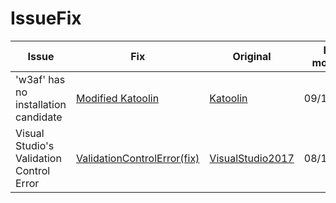 # IssueFix


 Issue | Fix | Original | Last modified
------ | ------ | ------ | --------
'w3af' has no installation candidate | [Modified Katoolin](https://github.com/bhupendpatil/IssueFix/blob/master/modifiedKatoolin.py) | [Katoolin](https://github.com/LionSec/katoolin) | 09/10/2017
Visual Studio's Validation Control Error | [ValidationControlError(fix)](https://github.com/bhupendpatil/IssueFix/blob/master/VisualStudioValidationControlErrorFix.md) | [VisualStudio2017](https://www.visualstudio.com/) | 08/10/2017
